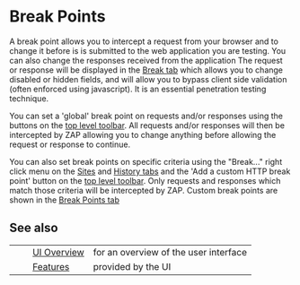 # Break Points #

A break point allows you to intercept a request from your browser and to change it before is is submitted to the web application you are testing.
You can also change the responses received from the application
The request or response will be displayed in the [Break tab][] which allows you to change disabled or hidden fields, and will allow you to bypass client side validation (often enforced using javascript).
It is an essential penetration testing technique.

You can set a 'global' break point on requests and/or responses using the buttons on the [top level toolbar][].
All requests and/or responses will then be intercepted by ZAP allowing you to change anything before allowing the request or response to continue.

You can also set break points on specific criteria using the "Break..." right click menu on the [Sites][] and [History tabs][] and the 'Add a custom HTTP break point' button on the [top level toolbar][].
Only requests and responses which match those criteria will be intercepted by ZAP.
Custom break points are shown in the [Break Points tab][]

## See also ##

<table> 
 <tbody>
  <tr>
   <td>&nbsp;&nbsp;&nbsp;&nbsp;</td>
   <td> <a href="HelpUiOverview" rel="nofollow">UI Overview</a></td>
   <td>for an overview of the user interface</td>
  </tr> 
  <tr>
   <td>&nbsp;&nbsp;&nbsp;&nbsp;</td>
   <td> <a href="HelpStartConceptsConcepts" rel="nofollow">Features</a></td>
   <td>provided by the UI</td>
  </tr> 
 </tbody>
</table>


[Break tab]: HelpUiTabsBreak
[top level toolbar]: HelpUiTltoolbar
[Sites]: HelpUiTabsSites
[History tabs]: HelpUiTabsHistory
[Break Points tab]: HelpUiTabsBreakpoints